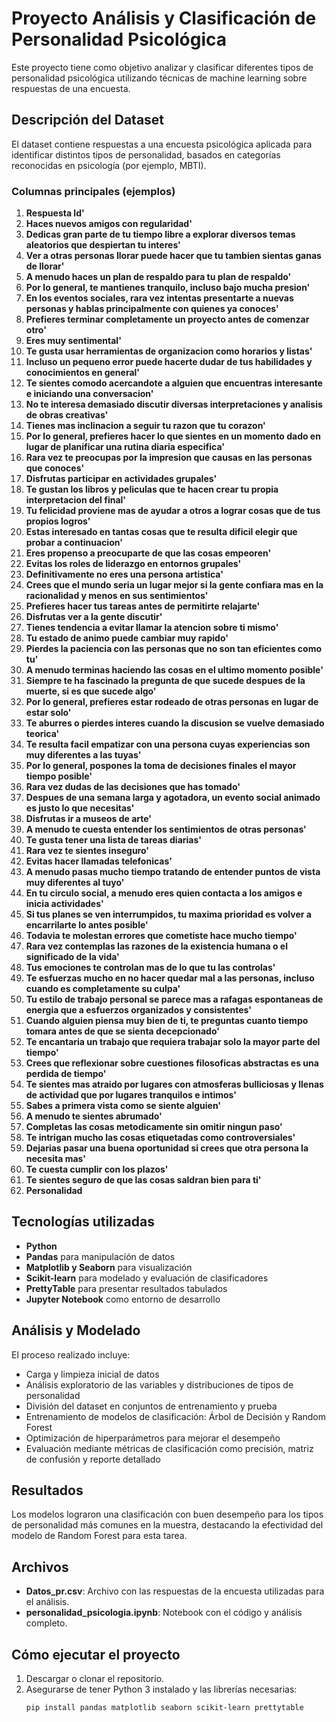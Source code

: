 # Proyecto Análisis y Clasificación de Personalidad Psicológica

Este proyecto tiene como objetivo analizar y clasificar diferentes tipos de personalidad psicológica utilizando técnicas de machine learning sobre respuestas de una encuesta.

## Descripción del Dataset

El dataset contiene respuestas a una encuesta psicológica aplicada para identificar distintos tipos de personalidad, basados en categorías reconocidas en psicología (por ejemplo, MBTI).

### Columnas principales (ejemplos)

1. **Respuesta Id'**
2. **Haces nuevos amigos con regularidad'**
3. **Dedicas gran parte de tu tiempo libre a explorar diversos temas aleatorios que despiertan tu interes'**
4. **Ver a otras personas llorar puede hacer que tu tambien sientas ganas de llorar'**
5. **A menudo haces un plan de respaldo para tu plan de respaldo'**
6. **Por lo general, te mantienes tranquilo, incluso bajo mucha presion'**
7. **En los eventos sociales, rara vez intentas presentarte a nuevas personas y hablas principalmente con quienes ya conoces'**
8. **Prefieres terminar completamente un proyecto antes de comenzar otro'**
9. **Eres muy sentimental'**
10. **Te gusta usar herramientas de organizacion como horarios y listas'**
11. **Incluso un pequeno error puede hacerte dudar de tus habilidades y conocimientos en general'**
12. **Te sientes comodo acercandote a alguien que encuentras interesante e iniciando una conversacion'**
13. **No te interesa demasiado discutir diversas interpretaciones y analisis de obras creativas'**
14. **Tienes mas inclinacion a seguir tu razon que tu corazon'**
15. **Por lo general, prefieres hacer lo que sientes en un momento dado en lugar de planificar una rutina diaria especifica'**
16. **Rara vez te preocupas por la impresion que causas en las personas que conoces'**
17. **Disfrutas participar en actividades grupales'**
18. **Te gustan los libros y peliculas que te hacen crear tu propia interpretacion del final'**
19. **Tu felicidad proviene mas de ayudar a otros a lograr cosas que de tus propios logros'**
20. **Estas interesado en tantas cosas que te resulta dificil elegir que probar a continuacion'**
21. **Eres propenso a preocuparte de que las cosas empeoren'**
22. **Evitas los roles de liderazgo en entornos grupales'**
23. **Definitivamente no eres una persona artistica'**
24. **Crees que el mundo seria un lugar mejor si la gente confiara mas en la racionalidad y menos en sus sentimientos'**
25. **Prefieres hacer tus tareas antes de permitirte relajarte'**
26. **Disfrutas ver a la gente discutir'**
27. **Tienes tendencia a evitar llamar la atencion sobre ti mismo'**
28. **Tu estado de animo puede cambiar muy rapido'**
29. **Pierdes la paciencia con las personas que no son tan eficientes como tu'**
30. **A menudo terminas haciendo las cosas en el ultimo momento posible'**
31. **Siempre te ha fascinado la pregunta de que sucede despues de la muerte, si es que sucede algo'**
32. **Por lo general, prefieres estar rodeado de otras personas en lugar de estar solo'**
33. **Te aburres o pierdes interes cuando la discusion se vuelve demasiado teorica'**
34. **Te resulta facil empatizar con una persona cuyas experiencias son muy diferentes a las tuyas'**
35. **Por lo general, pospones la toma de decisiones finales el mayor tiempo posible'**
36. **Rara vez dudas de las decisiones que has tomado'**
37. **Despues de una semana larga y agotadora, un evento social animado es justo lo que necesitas'**
38. **Disfrutas ir a museos de arte'**
39. **A menudo te cuesta entender los sentimientos de otras personas'**
40. **Te gusta tener una lista de tareas diarias'**
41. **Rara vez te sientes inseguro'**
42. **Evitas hacer llamadas telefonicas'**
43. **A menudo pasas mucho tiempo tratando de entender puntos de vista muy diferentes al tuyo'**
44. **En tu circulo social, a menudo eres quien contacta a los amigos e inicia actividades'**
45. **Si tus planes se ven interrumpidos, tu maxima prioridad es volver a encarrilarte lo antes posible'**
46. **Todavia te molestan errores que cometiste hace mucho tiempo'**
47. **Rara vez contemplas las razones de la existencia humana o el significado de la vida'**
48. **Tus emociones te controlan mas de lo que tu las controlas'**
49. **Te esfuerzas mucho en no hacer quedar mal a las personas, incluso cuando es completamente su culpa'**
50. **Tu estilo de trabajo personal se parece mas a rafagas espontaneas de energia que a esfuerzos organizados y consistentes'**
51. **Cuando alguien piensa muy bien de ti, te preguntas cuanto tiempo tomara antes de que se sienta decepcionado'**
52. **Te encantaria un trabajo que requiera trabajar solo la mayor parte del tiempo'**
53. **Crees que reflexionar sobre cuestiones filosoficas abstractas es una perdida de tiempo'**
54. **Te sientes mas atraido por lugares con atmosferas bulliciosas y llenas de actividad que por lugares tranquilos e intimos'**
55. **Sabes a primera vista como se siente alguien'**
56. **A menudo te sientes abrumado'**
57. **Completas las cosas metodicamente sin omitir ningun paso'**
58. **Te intrigan mucho las cosas etiquetadas como controversiales'**
59. **Dejarias pasar una buena oportunidad si crees que otra persona la necesita mas'**
60. **Te cuesta cumplir con los plazos'**
61. **Te sientes seguro de que las cosas saldran bien para ti'**
62. **Personalidad**

## Tecnologías utilizadas

- **Python**  
- **Pandas** para manipulación de datos  
- **Matplotlib y Seaborn** para visualización  
- **Scikit-learn** para modelado y evaluación de clasificadores  
- **PrettyTable** para presentar resultados tabulados  
- **Jupyter Notebook** como entorno de desarrollo  

## Análisis y Modelado

El proceso realizado incluye:

- Carga y limpieza inicial de datos  
- Análisis exploratorio de las variables y distribuciones de tipos de personalidad  
- División del dataset en conjuntos de entrenamiento y prueba  
- Entrenamiento de modelos de clasificación: Árbol de Decisión y Random Forest  
- Optimización de hiperparámetros para mejorar el desempeño  
- Evaluación mediante métricas de clasificación como precisión, matriz de confusión y reporte detallado  

## Resultados

Los modelos lograron una clasificación con buen desempeño para los tipos de personalidad más comunes en la muestra, destacando la efectividad del modelo de Random Forest para esta tarea.

## Archivos

- **Datos_pr.csv**: Archivo con las respuestas de la encuesta utilizadas para el análisis.  
- **personalidad_psicologia.ipynb**: Notebook con el código y análisis completo.  

## Cómo ejecutar el proyecto

1. Descargar o clonar el repositorio.  
2. Asegurarse de tener Python 3 instalado y las librerías necesarias:  
   ```bash
   pip install pandas matplotlib seaborn scikit-learn prettytable
